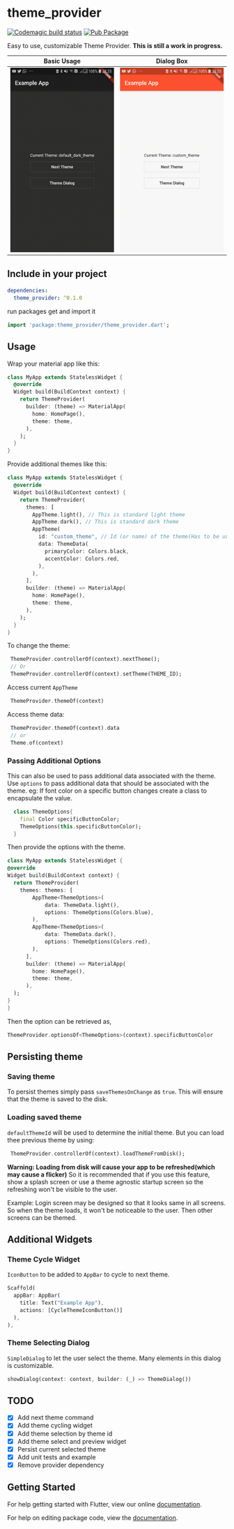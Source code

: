 # theme_provider

[![Codemagic build status](https://api.codemagic.io/apps/5cfb60390824820019d5af6b/5cfb60390824820019d5af6a/status_badge.svg)](https://codemagic.io/apps/5cfb60390824820019d5af6b/5cfb60390824820019d5af6a/latest_build)
[![Pub Package](https://img.shields.io/pub/v/theme_provider.svg)](https://pub.dartlang.org/packages/theme_provider)

Easy to use, customizable Theme Provider.
**This is still a work in progress.**

| Basic Usage           | Dialog Box           |
|:-------------:|:-------------:|
| ![Record](next.gif) | ![Record](select.gif) |

## Include in your project

```yaml
dependencies:
  theme_provider: ^0.1.0
```

run packages get and import it

```dart
import 'package:theme_provider/theme_provider.dart';
```

## Usage

Wrap your material app like this:

```dart
class MyApp extends StatelessWidget {
  @override
  Widget build(BuildContext context) {
    return ThemeProvider(
      builder: (theme) => MaterialApp(
        home: HomePage(),
        theme: theme,
      ),
    );
  }
}
```

Provide additional themes like this:

```dart
class MyApp extends StatelessWidget {
  @override
  Widget build(BuildContext context) {
    return ThemeProvider(
      themes: [
        AppTheme.light(), // This is standard light theme
        AppTheme.dark(), // This is standard dark theme
        AppTheme(
          id: "custom_theme", // Id (or name) of the theme(Has to be unique)
          data: ThemeData(
            primaryColor: Colors.black,
            accentColor: Colors.red,
          ),
        ),
      ],
      builder: (theme) => MaterialApp(
        home: HomePage(),
        theme: theme,
      ),
    );
  }
}
```

To change the theme:

```dart
 ThemeProvider.controllerOf(context).nextTheme();
 // Or
 ThemeProvider.controllerOf(context).setTheme(THEME_ID);
```

Access current `AppTheme`

```dart
 ThemeProvider.themeOf(context)
```

Access theme data:

```dart
 ThemeProvider.themeOf(context).data
 // or
 Theme.of(context)
```

### Passing Additional Options

This can also be used to pass additional data associated with the theme. Use `options` to pass additional data that should be associated with the theme.
eg: If font color on a specific button changes create a class to encapsulate the value.

```dart
  class ThemeOptions{
    final Color specificButtonColor;
    ThemeOptions(this.specificButtonColor);
  }
```

  Then provide the options with the theme.

  ```dart
class MyApp extends StatelessWidget {
  @override
  Widget build(BuildContext context) {
    return ThemeProvider(
      themes: themes: [
          AppTheme<ThemeOptions>(
              data: ThemeData.light(),
              options: ThemeOptions(Colors.blue),
          ),
          AppTheme<ThemeOptions>(
              data: ThemeData.dark(),
              options: ThemeOptions(Colors.red),
          ),
        ],
        builder: (theme) => MaterialApp(
          home: HomePage(),
          theme: theme,
        ),
    );
  }
}
  ```

Then the option can be retrieved as,

```dart
ThemeProvider.optionsOf<ThemeOptions>(context).specificButtonColor
```

## Persisting theme

### Saving theme

To persist themes simply pass `saveThemesOnChange` as `true`.
This will ensure that the theme is saved to the disk.

### Loading saved theme

`defaultThemeId` will be used to determine the initial theme.
But you can load thee previous theme by using:

```dart
 ThemeProvider.controllerOf(context).loadThemeFromDisk();
```

**Warning: Loading from disk will cause your app to be refreshed(which may cause a flicker)**
So it is recommended that if you use this feature, show a splash screen or use a theme agnostic startup screen
so the refreshing won't be visible to the user.

Example: Login screen may be designed so that it looks same in all screens.
So when the theme loads, it won't be noticeable to the user.
Then other screens can be themed.

## Additional Widgets

### Theme Cycle Widget

`IconButton` to be added to `AppBar` to cycle to next theme.

```dart
Scaffold(
  appBar: AppBar(
    title: Text("Example App"),
    actions: [CycleThemeIconButton()]
  ),
),
```

### Theme Selecting Dialog

`SimpleDialog` to let the user select the theme.
Many elements in this dialog is customizable.

```dart
showDialog(context: context, builder: (_) => ThemeDialog())
```

## TODO

- [x] Add next theme command
- [x] Add theme cycling widget
- [x] Add theme selection by theme id
- [x] Add theme select and preview widget
- [x] Persist current selected theme
- [x] Add unit tests and example
- [x] Remove provider dependency

## Getting Started

For help getting started with Flutter, view our online [documentation](https://flutter.io/).

For help on editing package code, view the [documentation](https://flutter.io/developing-packages/).
